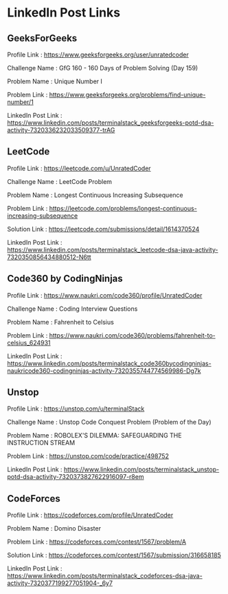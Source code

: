 # LinkedIn Post Links

## GeeksForGeeks

Profile Link : https://www.geeksforgeeks.org/user/unratedcoder

Challenge Name : GfG 160 - 160 Days of Problem Solving (Day 159)

Problem Name : Unique Number I

Problem Link : https://www.geeksforgeeks.org/problems/find-unique-number/1

LinkedIn Post Link : https://www.linkedin.com/posts/terminalstack_geeksforgeeks-potd-dsa-activity-7320336232033509377-trAG

## LeetCode

Profile Link : https://leetcode.com/u/UnratedCoder

Challenge Name : LeetCode Problem

Problem Name : Longest Continuous Increasing Subsequence

Problem Link : https://leetcode.com/problems/longest-continuous-increasing-subsequence

Solution Link : https://leetcode.com/submissions/detail/1614370524

LinkedIn Post Link : https://www.linkedin.com/posts/terminalstack_leetcode-dsa-java-activity-7320350856434880512-N6tt

## Code360 by CodingNinjas

Profile Link : https://www.naukri.com/code360/profile/UnratedCoder

Challenge Name : Coding Interview Questions

Problem Name : Fahrenheit to Celsius

Problem Link : https://www.naukri.com/code360/problems/fahrenheit-to-celsius_624931

LinkedIn Post Link : https://www.linkedin.com/posts/terminalstack_code360bycodingninjas-naukricode360-codingninjas-activity-7320355744774569986-Dg7k

## Unstop

Profile Link : https://unstop.com/u/terminalStack

Challenge Name : Unstop Code Conquest Problem (Problem of the Day)

Problem Name : ROBOLEX'S DILEMMA: SAFEGUARDING THE INSTRUCTION STREAM

Problem Link : https://unstop.com/code/practice/498752

LinkedIn Post Link : https://www.linkedin.com/posts/terminalstack_unstop-potd-dsa-activity-7320373827622916097-r8em

## CodeForces

Profile Link : https://codeforces.com/profile/UnratedCoder

Problem Name : Domino Disaster

Problem Link : https://codeforces.com/contest/1567/problem/A

Solution Link : https://codeforces.com/contest/1567/submission/316658185

LinkedIn Post Link : https://www.linkedin.com/posts/terminalstack_codeforces-dsa-java-activity-7320377199277051904-_6y7
